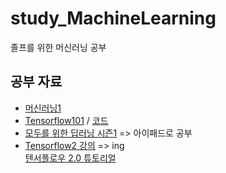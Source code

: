 # study_MachineLearning  
졸프를 위한 머신러닝 공부  

## 공부 자료  
* [머신러닝1](https://opentutorials.org/course/4548)  
* [Tensorflow101](https://opentutorials.org/module/4966) / [코드](https://github.com/blackdew/tensorflow1/tree/master/csv)  
* [모두를 위한 딥러닝 시즌1](https://hunkim.github.io/ml/) => 아이패드로 공부  
* [Tensorflow2 강의](https://www.youtube.com/watch?v=-MIH2wNfylo&list=PLtm_YtKTtDkQJtgGSQnZzMJBRHyqANnQi) => ing  
[텐서플로우 2.0 튜토리얼](https://www.youtube.com/watch?v=v0RoLCmqI54&list=PLSlDi2AkDv810N_uje_mCJuMthkU-oM1i)  
